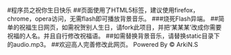 #程序员之祝你生日快乐
##页面使用了HTML5标签，建议使用firefox，chrome，opera访问，无需flash即可播放背景音乐。
###烧死Flash异端。
##简单的祝福生日网页，如需祝贺别人生日，请fork此项目，并把‘某某某’改成你需要祝福的人名。并且自行修改祝福语。
##如需替换背景音乐，请替换static目录下的audio.mp3。
##欢迎高人完善修改此网页。
Powered By &copy; ArkiN.S
